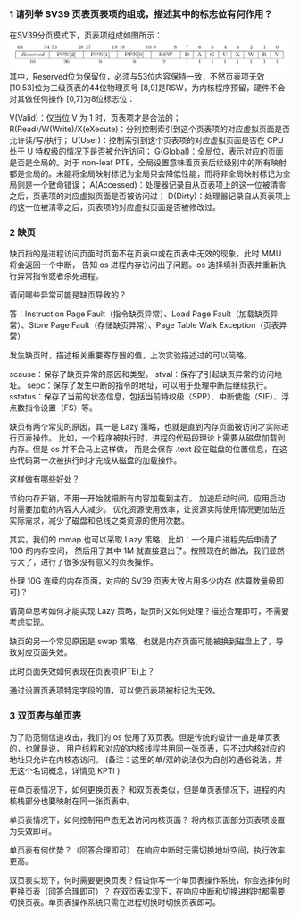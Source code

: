 ### 1 请列举 SV39 页表页表项的组成，描述其中的标志位有何作用？
在SV39分页模式下，页表项组成如图所示：
![alt text](image.png)
其中，Reserved位为保留位，必须与53位内容保持一致，不然页表项无效 [10,53]位为三级页表的44位物理页号 [8,9]是RSW，为内核程序预留，硬件不会对其做任何操作 [0,7]为8位标志位：

V(Valid)：仅当位 V 为 1 时，页表项才是合法的；
R(Read)/W(Write)/X(eXecute)：分别控制索引到这个页表项的对应虚拟页面是否允许读/写/执行；
U(User)：控制索引到这个页表项的对应虚拟页面是否在 CPU 处于 U 特权级的情况下是否被允许访问；
G(Global)：全局位，表示对应的页面是否是全局的。对于 non-leaf PTE，全局设置意味着页表后续级别中的所有映射都是全局的。未能将全局映射标记为全局只会降低性能，而将非全局映射标记为全局则是一个致命错误；
A(Accessed)：处理器记录自从页表项上的这一位被清零之后，页表项的对应虚拟页面是否被访问过；
D(Dirty)：处理器记录自从页表项上的这一位被清零之后，页表项的对应虚拟页面是否被修改过。
### 2 缺页
缺页指的是进程访问页面时页面不在页表中或在页表中无效的现象，此时 MMU 将会返回一个中断， 告知 os 进程内存访问出了问题。os 选择填补页表并重新执行异常指令或者杀死进程。

请问哪些异常可能是缺页导致的？

答：Instruction Page Fault（指令缺页异常）、Load Page Fault（加载缺页异常）、Store Page Fault（存储缺页异常）、Page Table Walk Exception（页表异常）

发生缺页时，描述相关重要寄存器的值，上次实验描述过的可以简略。

scause：保存了缺页异常的原因和类型。 stval：保存了引起缺页异常的访问地址。 sepc：保存了发生中断的指令的地址，可以用于处理中断后继续执行。 sstatus：保存了当前的状态信息，包括当前特权级（SPP）、中断使能（SIE）、浮点数指令设置（FS）等。

缺页有两个常见的原因，其一是 Lazy 策略，也就是直到内存页面被访问才实际进行页表操作。 比如，一个程序被执行时，进程的代码段理论上需要从磁盘加载到内存。但是 os 并不会马上这样做， 而是会保存 .text 段在磁盘的位置信息，在这些代码第一次被执行时才完成从磁盘的加载操作。

这样做有哪些好处？

节约内存开销，不用一开始就把所有内容加载到主存。
加速启动时间，应用启动时需要加载的内容大大减少。
优化资源使用效率，让资源实际使用情况更加贴近实际需求，减少了磁盘和总线之类资源的使用次数。

其实，我们的 mmap 也可以采取 Lazy 策略，比如：一个用户进程先后申请了 10G 的内存空间， 然后用了其中 1M 就直接退出了。按照现在的做法，我们显然亏大了，进行了很多没有意义的页表操作。

处理 10G 连续的内存页面，对应的 SV39 页表大致占用多少内存 (估算数量级即可)？

请简单思考如何才能实现 Lazy 策略，缺页时又如何处理？描述合理即可，不需要考虑实现。

缺页的另一个常见原因是 swap 策略，也就是内存页面可能被换到磁盘上了，导致对应页面失效。

此时页面失效如何表现在页表项(PTE)上？

通过设置页表项特定字段的值，可以使页表项被标记为无效。

### 3 双页表与单页表

为了防范侧信道攻击，我们的 os 使用了双页表。但是传统的设计一直是单页表的，也就是说， 用户线程和对应的内核线程共用同一张页表，只不过内核对应的地址只允许在内核态访问。 (备注：这里的单/双的说法仅为自创的通俗说法，并无这个名词概念，详情见 KPTI )

在单页表情况下，如何更换页表？
和双页表类似，但是单页表情况下，进程的内核栈部分也要映射在同一张页表中。

单页表情况下，如何控制用户态无法访问内核页面？
将内核页面部分页表项设置为失效即可。

单页表有何优势？（回答合理即可）
在响应中断时无需切换地址空间，执行效率更高。

双页表实现下，何时需要更换页表？假设你写一个单页表操作系统，你会选择何时更换页表（回答合理即可）？
在双页表实现下，在响应中断和切换进程时都需要切换页表。单页表操作系统只需在进程切换时切换页表即可。